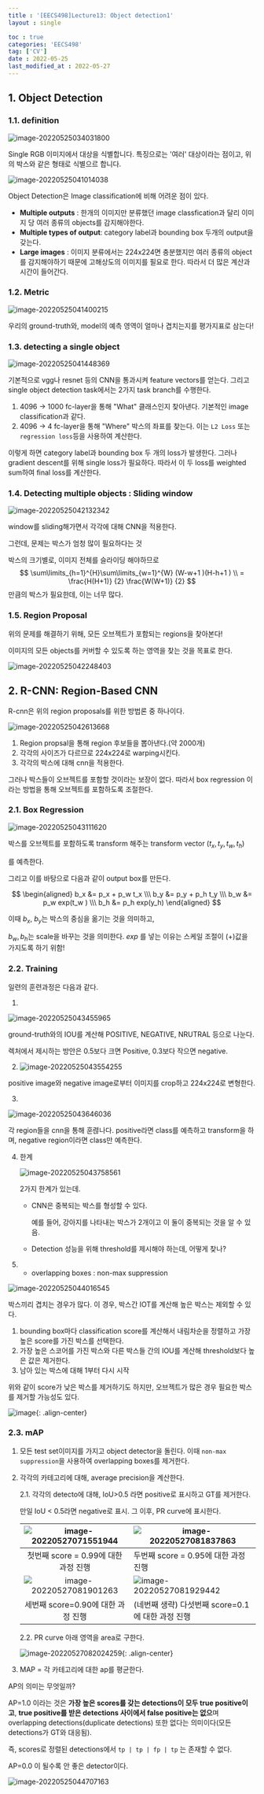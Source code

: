 ```yaml
---
title : '[EECS498]Lecture13: Object detection1'
layout : single

toc : true
categories: 'EECS498'
tag: ['CV']
date : 2022-05-25
last_modified_at : 2022-05-27
---
```




## 1. Object Detection

### 1.1. definition



![image-20220525034031800](https://raw.githubusercontent.com/whatsdata/whatsdata.github.io/master/img/2022-05/image-20220525034031800.png)

Single RGB 이미지에서 대상을 식별합니다. 특징으로는 '여러' 대상이라는 점이고, 위의 박스와 같은 형태로 식별으르 합니다. 

![image-20220525041014038](https://raw.githubusercontent.com/whatsdata/whatsdata.github.io/master/img/2022-05/image-20220525041014038.png)

Object Detection은 Image classification에 비해 어려운 점이 있다.

- **Multiple outputs** : 한개의 이미지만 분류했던 image classfication과 달리 이미지 당 여러 종류의 objects를 감지해야한다.
- **Multiple types of output**: category label과 bounding box 두개의 output을 갖는다.
- **Large images** : 이미지 분류에서는 224x224면 충분했지만 여러 종류의 object를 감지해야하기 때문에 고해상도의 이미지를 필요로 한다. 따라서 더 많은 계산과 시간이 들어간다.



### 1.2. Metric

![image-20220525041400215](https://raw.githubusercontent.com/whatsdata/whatsdata.github.io/master/img/2022-05/image-20220525041400215.png)

우리의 ground-truth와, model의 예측 영역이 얼마나 겹치는지를 평가지표로 삼는다!



### 1.3. detecting a single object

![image-20220525041448369](https://raw.githubusercontent.com/whatsdata/whatsdata.github.io/master/img/2022-05/image-20220525041448369.png)



기본적으로 vgg나 resnet 등의 CNN을 통과시켜 feature vectors를 얻는다. 그리고 single object detection task에서는 2가지 task branch를 수행한다.

1. 4096 → 1000 fc-layer을 통해 "What" 클래스인지 찾아낸다. 기본적인 image classification과 같다.
2. 4096 → 4 fc-layer을 통해 "Where" 박스의 좌표를 찾는다. 이는 `L2 Loss` 또는 `regression loss`등을 사용하여 계산한다.

이렇게 하면 category label과 bounding box 두 개의 loss가 발생한다. 그러나 gradient descent를 위해 single loss가 필요하다. 따라서 이 두 loss를 weighted sum하여 final loss를 계산한다.



### 1.4. Detecting multiple objects : Sliding window

![image-20220525042132342](https://raw.githubusercontent.com/whatsdata/whatsdata.github.io/master/img/2022-05/image-20220525042132342.png)

window를 sliding해가면서 각각에 대해 CNN을 적용한다.

그런데, 문제는 박스가 엄청 많이 필요하다는 것

박스의 크기별로, 이미지 전체를 슬라이딩 해야하므로
$$
\sum\limits_{h=1}^{H}\sum\limits_{w=1}^{W} (W-w+1 )(H-h+1 ) \\
=  \frac{H(H+1)} {2} \frac{W(W+1)} {2}
$$
만큼의 박스가 필요한데, 이는 너무 많다.





### 1.5. Region Proposal

위의 문제를 해결하기 위해, 모든 오브젝트가 포함되는 regions을 찾아본다!

이미지의 모든 objects를 커버할 수 있도록 하는 영역을 찾는 것을 목표로 한다.



![image-20220525042248403](https://raw.githubusercontent.com/whatsdata/whatsdata.github.io/master/img/2022-05/image-20220525042248403.png)





## 2. R-CNN: Region-Based CNN

R-cnn은 위의 region proposals를 위한 방법론 중 하나이다. 

![image-20220525042613668](https://raw.githubusercontent.com/whatsdata/whatsdata.github.io/master/img/2022-05/image-20220525042613668.png)

1. Region propsal을 통해 region 후보들을 뽑아낸다.(약 2000개)
2. 각각의 사이즈가 다르므로 224x224로 warping시킨다.
3. 각각의 박스에 대해 cnn을 적용한다. 



그러나 박스들이 오브젝트를 포함할 것이라는 보장이 없다. 따라서 box regression 이라는 방법을 통해 오브젝트를 포함하도록 조절한다.



### 2.1. Box Regression



![image-20220525043111620](https://raw.githubusercontent.com/whatsdata/whatsdata.github.io/master/img/2022-05/image-20220525043111620.png)



박스를 오브젝트를 포함하도록 transform 해주는 transform vector $(t_x ,t_y ,t_w ,t_h)$

를 예측한다. 

 그리고 이를 바탕으로 다음과 같이 output box를 만든다.


$$
\begin{aligned} 
b_x &= p_x + p_w t_x \\\ 
b_y &= p_y + p_h t_y \\\
b_w &= p_w exp(t_w ) \\\ 
b_h &= p_h exp(y_h)
\end{aligned}
$$






이때 $b_x , ~b_y$는 박스의 중심을 옮기는 것을 의미하고, 

$b_w, b_h$는 scale을 바꾸는 것을 의미한다. $exp$ 를 넣는 이유는 스케일 조절이 $(+)$값을 가지도록 하기 위함!

### 2.2. Training

일련의 훈련과정은 다음과 같다.

1. 

![image-20220525043455965](https://raw.githubusercontent.com/whatsdata/whatsdata.github.io/master/img/2022-05/image-20220525043455965.png)

ground-truth와의 IOU를 계산해 POSITIVE, NEGATIVE, NRUTRAL 등으로 나눈다.

렉처에서 제시하는 방안은 0.5보다 크면 Positive, 0.3보다 작으면 negative.





2. ![image-20220525043554255](https://raw.githubusercontent.com/whatsdata/whatsdata.github.io/master/img/2022-05/image-20220525043554255.png)



positive image와 negative image로부터 이미지를 crop하고 224x224로 변형한다. 

3. 

![image-20220525043646036](https://raw.githubusercontent.com/whatsdata/whatsdata.github.io/master/img/2022-05/image-20220525043646036.png)

각 region들을 cnn을 통해 훈렪나다. positive라면 class를 예측하고 transform을 하며, negative region이라면 class만 예측한다.

4. 한계

   ![image-20220525043758561](https://raw.githubusercontent.com/whatsdata/whatsdata.github.io/master/img/2022-05/image-20220525043758561.png)

   2가지 한계가 있는데.

   - CNN은 중복되는 박스를 형성할 수 있다. 

     예를 들어, 강아지를 나타내는 박스가 2개이고 이 둘이 중복되는 것을 알 수 있음.

   - Detection 성능을 위해 threshold를 제시해야 하는데, 어떻게 찾나?



5. -  overlapping boxes : non-max suppression

![image-20220525044016545](https://raw.githubusercontent.com/whatsdata/whatsdata.github.io/master/img/2022-05/image-20220525044016545.png)



박스끼리 겹치는 경우가 많다. 이 경우, 박스간 IOT를 계산해 높은 박스는 제외할 수 있다.

1. bounding box마다 classification score를 계산해서 내림차순을 정렬하고 가장 높은 score를 가진 박스를 선택한다.
2. 가장 높은 스코어를 가진 박스와 다른 박스들 간의 IOU를 계산해 threshold보다 높은 값은 제거한다.
3. 남아 있는 박스에 대해 1부터 다시 시작



위와 같이 score가 낮은 박스를 제거하기도 하지만, 오브젝트가 많은 경우 필요한 박스를 제거할 가능성도 있다. 


![image](https://raw.githubusercontent.com/whatsdata/whatsdata.github.io/master/img/2022-05/image-20220525044043450.png){: .align-center}

### 2.3. mAP





1. 모든 test set이미지를 가지고 object detector을 돌린다. 이때 `non-max suppression`을 사용하여 overlapping boxes를 제거한다.

2. 각각의 카테고리에 대해, average precision을 계산한다. 

   2.1. 각각의 detecto에 대해, IoU>0.5 라면 positive로 표시하고 GT를 제거한다. 

   만일 IoU < 0.5라면 negative로 표시. 그 이후, PR curve에 표시한다.

   

   | ![image-20220527071551944](https://raw.githubusercontent.com/whatsdata/whatsdata.github.io/master/img/2022-05/image-20220527071551944.png) | ![image-20220527081837863](https://raw.githubusercontent.com/whatsdata/whatsdata.github.io/master/img/2022-05/image-20220527081837863.png) |
   | :----------------------------------------------------------: | ------------------------------------------------------------ |
   |             첫번째 score = 0.99에 대한 과정 진행             | 두번째 score = 0.95에 대한 과정 진행                         |
   | ![image-20220527081901263](https://raw.githubusercontent.com/whatsdata/whatsdata.github.io/master/img/2022-05/image-20220527081901263.png) | ![image-20220527081929442](https://raw.githubusercontent.com/whatsdata/whatsdata.github.io/master/img/2022-05/image-20220527081929442.png) |
   |              세번째 score=0.90에 대한 과정 진행              | (네번째 생략) 다섯번째 score=0.1에 대한 과정 진행            |

   2.2. PR curve 아래 영역을 area로 구한다. 

   ![image-20220527082024259](https://raw.githubusercontent.com/whatsdata/whatsdata.github.io/master/img/2022-05/image-20220527082024259.png){: .align-center}

3. MAP = 각 카테고리에 대한 ap를 평균한다.





 AP의 의미는 무엇일까?

AP=1.0 이라는 것은 **가장 높은 scores를 갖는 detections이 모두 true positive이고**, **true positive를 받은 detections 사이에서 false positive는 없으**며 overlapping detections(duplicate detections) 또한 없다는 의미이다(모든 detections가 GT와 대응됨).

즉, scores로 정렬된 detections에서 `tp | tp | fp | tp` 는 존재할 수 없다.

AP=0.0 이 될수록 안 좋은 detector이다.



![image-20220525044707163](https://raw.githubusercontent.com/whatsdata/whatsdata.github.io/master/img/2022-05/image-20220525044707163.png)



